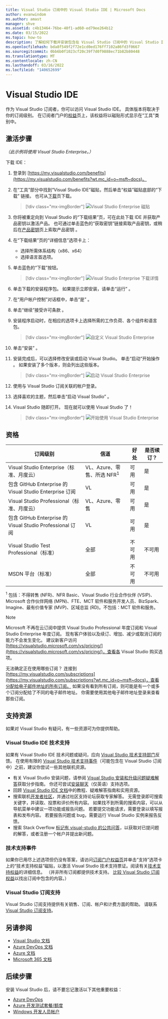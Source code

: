 ```yaml
---
title: Visual Studio 订阅中的 Visual Studio IDE | Microsoft Docs
author: evanwindom
ms.author: amast
manager: shve
ms.assetid: c4b13464-76be-40f1-ad60-ed79ee264b12
ms.date: 03/15/2022
ms.topic: how-to
description: 了解如何下载并安装包含在 Visual Studio 订阅中的 Visual Studio IDE
ms.openlocfilehash: bda8f549f2f72e1cd0ed176ff7102a86fd3f0667
ms.sourcegitcommit: 0bb6b0f1023cf20c39f7d0f9888ec71b82b80448
ms.translationtype: MT
ms.contentlocale: zh-CN
ms.lasthandoff: 03/16/2022
ms.locfileid: "140652699"
---
```

# <a name="the-visual-studio-ide"></a>Visual Studio IDE
作为 Visual Studio 订阅者，你可以访问 Visual Studio IDE。  具体版本将取决于你的订阅级别。  在订阅者门户的[权益](https://my.visualstudio.com/benefits?wt.mc_id=o~msft~docs)页上，该权益将以磁贴形式显示在“工具”类别中。

## <a name="activation-steps"></a>激活步骤
*（此示例将使用 Visual Studio Enterprise。）*

下载 IDE：
1. 登录到 [https://my.visualstudio.com/benefits](https://my.visualstudio.com/benefits?wt.mc_id=o~msft~docs)。
2. 在“工具”部分中找到“Visual Studio IDE”磁贴，然后单击“权益”磁贴底部的“下载”  链接。  也可从[下载](https://my.visualstudio.com/downloads?wt.mc_id=o~msft~docs)页下载。
   > [!div class="mx-imgBorder"]
   > ![Visual Studio Enterprise 磁贴](_img/vs-ide-experience/vs-ide-tile.png "单击 &quot;Visual Studio&quot; 磁贴上的 &quot;下载&quot; 以安装 Visual Studio。")

3. 你将被重定向到 Visual Studio 的“下载结果”页，可在此处下载 IDE 并获取产品密钥以激活产品。 也可通过单击蓝色的“获取密钥”链接索取产品密钥，或稍后在[产品密钥](https://my.visualstudio.com/productkeys)页上索取产品密钥  。
4. 在“下载结果”页的“详细信息”选项卡上：
   - 选择所需体系结构（x86、x64）
   - 选择语言首选项。
5. 单击蓝色的“下载”按钮。
   > [!div class="mx-imgBorder"]
   > ![Visual Studio Enterprise 下载详情](_img/vs-ide-experience/vs-ide-download-details.png "单击“下载”按钮开始下载。")
6. 单击下载的安装程序包。  如果提示立即安装，请单击“运行”  。
7. 在“用户帐户控制”对话框中，单击“是”  。
8. 单击“继续”接受许可条款  。
9. 安装程序启动时，在相应的选项卡上选择所需的工作负荷、各个组件和语言包。
   > [!div class="mx-imgBorder"]
   > ![自定义 Visual Studio Enterprise](_img/vs-ide-experience/vs-ide-customize-install-cropped.png "针对工作负载和其他组件做出选择。")

10. 单击“安装”  。

11. 安装完成后，可以选择修改安装或启动 Visual Studio。  单击“启动”开始操作  。  如果安装了多个版本，则会列出这些版本。
    > [!div class="mx-imgBorder"]
    > ![启动 Visual Studio Enterprise](_img/vs-ide-experience/vs-ide-versions.png "单击“启动”以启动 Visual Studio。")

12. 使用与 Visual Studio 订阅关联的帐户登录。

13. 选择喜欢的主题，然后单击“启动 Visual Studio”  。

14. Visual Studio 随即打开。 现在就可以使用 Visual Studio 了！

    > [!div class="mx-imgBorder"]
    > ![开始使用 Visual Studio Enterprise](_img/vs-ide-experience/vs-ide-start-cropped.png "欢迎使用 Visual Studio！")


## <a name="eligibility"></a>资格
| 订阅级别                                                 |     信道                                            | 好处                                                          | 是否续订？    |
|--------------------------------------------------------------------|---------------------------------------------------------|------------------------------------------------------------------|---------------|
| Visual Studio Enterprise（标准、月度云）   | VL、Azure、零售、所选 NFR<sup>1</sup> | 可用       |  是          |
| 包含 GitHub Enterprise 的 Visual Studio Enterprise 订阅   | VL | 可用       |  是          |
| Visual Studio Professional（标准、月度云） | VL、Azure、零售                                       | 可用                                                            |  是          |
| 包含 GitHub Enterprise 的 Visual Studio Professional 订阅 | VL   | 可用              |  是          |
| Visual Studio Test Professional（标准）                         | 全部                                            | 不可用                                             |  不可用         |
| MSDN 平台（标准）                                          | 全部                                              | 不可用                                              |  不可用          |

<sup>1</sup> 包括：不得转售 (NFR)、NFR Basic、Visual Studio 行业合作伙伴 (VSIP)、Microsoft 合作伙伴网络 (MPN)、FTE、MCT 软件和服务开发人员、BizSpark、Imagine、最有价值专家 (MVP)、区域总监 (RD)。不包括：MCT 软件和服务。

> [!NOTE]
> Microsoft 不再在云订阅中提供 Visual Studio Professional 年度订阅和 Visual Studio Enterprise 年度订阅。 现有客户体验以及续订、增加、减少或取消订阅的能力不会发生变化。 建议新客户访问 [https://visualstudio.microsoft.com/vs/pricing/](https://visualstudio.microsoft.com/vs/pricing/)，查看各 Visual Studio 购买选项。

无法确定正在使用哪些订阅？  连接到 [https://my.visualstudio.com/subscriptions](https://my.visualstudio.com/subscriptions?wt.mc_id=o~msft~docs)，查看分配给电子邮件地址的所有订阅。 如果没有看到所有订阅，则可能是有一个或多个订阅分配给了不同的电子邮件地址。  你需要使用其他电子邮件地址登录来查看那些订阅。

## <a name="support-resources"></a>支持资源
如果对 Visual Studio 有疑问，有一些资源可为你提供帮助。

### <a name="visual-studio-ide-technical-support"></a>Visual Studio IDE 技术支持
 如果有 Visual Studio IDE 技术问题或疑问，应向 [Visual Studio 技术支持部门](https://visualstudio.microsoft.com/vs/support/)反馈。 在使用有限的 [Visual Studio 技术支持事件](vs-tech-support.md)（可能包含在 Visual Studio 订阅中）之前，建议你尝试一些其他联机资源。
- 有关 Visual Studio 安装问题，请参阅 [Visual Studio 安装和升级问题疑难解答](https://docs.microsoft.com/visualstudio/install/troubleshooting-installation-issues)获取分步指南。 你还可尝试[安装聊天](https://visualstudio.microsoft.com/vs/support/#talktous)（仅英语）支持选项。
- 回顾 [Visual Studio IDE 文档](https://docs.microsoft.com/visualstudio/ide/)中的教程、疑难解答指南和实用资源。
- 搜索联机[开发者社区](https://developercommunity.visualstudio.com/)，并通过社区支持论坛获取专家解答。 无需登录即可搜索关键字，并读取、投票和评价所有内容。 如果找不到所需的搜索内容，可以从导航菜单中建议一项功能或报告问题。 若要提交功能请求，需要登录以填写报表和发布内容。 若要报告问题或 bug，需要运行 Visual Studio 实例来报告反馈。
- 搜索 Stack Overflow [标记有 visual-studio 的公共问答](https://stackoverflow.com/questions/tagged/visual-studio?tab=Newest)，以获取对已提问题的解答，或者注册一个帐户并提出新问题。

### <a name="technical-support-incidents"></a>技术支持事件
如果你已用尽上述选项但仍没有答案，请访问[订阅门户权益页](https://my.visualstudio.com/Benefits)并单击“支持”选项卡上的“技术支持权益”磁贴，以激活 Visual Studio 技术支持票证。阅读有关[技术支持权益](vs-tech-support.md)的详细信息。 （并非所有订阅都提供技术支持。 [比较 Visual Studio 订阅权益](https://visualstudio.microsoft.com/vs/benefits/#azure?cat=visual-studio-enterprise-subscription)以找出订阅中包含的内容。）

### <a name="visual-studio-subscription-support"></a>Visual Studio 订阅支持
Visual Studio 订阅支持提供有关销售、订阅、帐户和计费方面的帮助。 请联系 [Visual Studio 订阅支持](https://my.visualstudio.com/gethelp)。

## <a name="see-also"></a>另请参阅
- [Visual Studio 文档](/visualstudio/)
- [Azure DevOps 文档](/azure/devops/)
- [Azure 文档](/azure/)
- [Microsoft 365 文档](/microsoft-365/)

## <a name="next-steps"></a>后续步骤
安装 Visual Studio 后，请不要忘记激活以下其他重要权益：
- [Azure DevOps](vs-azure-devops.md)
- [Azure 开发测试套餐/额度](/azure/devtest/offer/)
- [Windows 开发人员帐户](vs-windows-dev.md)
